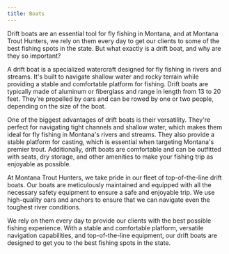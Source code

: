 ```yaml
---
title: Boats
---
```


Drift boats are an essential tool for fly fishing in Montana, and at Montana Trout Hunters, we rely on them every day to get our clients to some of the best fishing spots in the state. But what exactly is a drift boat, and why are they so important?

A drift boat is a specialized watercraft designed for fly fishing in rivers and streams. It's built to navigate shallow water and rocky terrain while providing a stable and comfortable platform for fishing. Drift boats are typically made of aluminum or fiberglass and range in length from 13 to 20 feet. They're propelled by oars and can be rowed by one or two people, depending on the size of the boat.

One of the biggest advantages of drift boats is their versatility. They're perfect for navigating tight channels and shallow water, which makes them ideal for fly fishing in Montana's rivers and streams. They also provide a stable platform for casting, which is essential when targeting Montana's premier trout. Additionally, drift boats are comfortable and can be outfitted with seats, dry storage, and other amenities to make your fishing trip as enjoyable as possible.

At Montana Trout Hunters, we take pride in our fleet of top-of-the-line drift boats. Our boats are meticulously maintained and equipped with all the necessary safety equipment to ensure a safe and enjoyable trip. We use high-quality oars and anchors to ensure that we can navigate even the toughest river conditions.

We rely on them every day to provide our clients with the best possible fishing experience. With a stable and comfortable platform, versatile navigation capabilities, and top-of-the-line equipment, our drift boats are designed to get you to the best fishing spots in the state.
